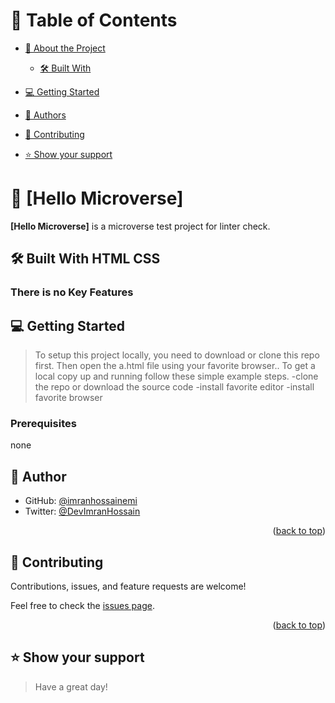 <a name="readme-top"></a>

<!--
HOW TO USE:
This is an example of how you may give instructions on setting up your project locally.

Modify this file to match your project and remove sections that don't apply.

REQUIRED SECTIONS:
- Table of Contents
- About the Project
  - Built With
  - Live Demo
- Getting Started
- Authors
- Future Features
- Contributing
- Show your support
- Acknowledgements
- License

OPTIONAL SECTIONS:
- FAQ

After you're finished please remove all the comments and instructions!
-->


<!-- TABLE OF CONTENTS -->
# 📗 Table of Contents

- [📖 About the Project](#about-project)
  - [🛠 Built With](#built-with)

- [💻 Getting Started](#getting-started)
 
- [👥 Authors](#authors)

- [🤝 Contributing](#contributing)
- [⭐️ Show your support](#support)
<!-- PROJECT DESCRIPTION -->

# 📖 [Hello Microverse] <a name="about-project"></a>

**[Hello Microverse]** is a microverse test project for linter check.

## 🛠 Built With <a name="built-with"> HTML CSS</a>



<!-- Features -->

### There is no Key Features <a name="key-features"></a>


<!-- GETTING STARTED -->

## 💻 Getting Started <a name="getting-started"></a>

> To setup this project locally, you need to download or clone this repo first. Then open the a.html file using your favorite browser..
To get a local copy up and running follow these simple example steps. -clone the repo or download the source code -install favorite editor -install favorite browser

### Prerequisites

none

<!-- AUTHORS -->

## 👤 Author <a name="authors"></a>
- GitHub: [@imranhossainemi](https://github.com/imranhossainemi)
- Twitter: [@DevImranHossain](https://twitter.com/DevImranHossain)



<p align="right">(<a href="#readme-top">back to top</a>)</p>
<!-- CONTRIBUTING -->

## 🤝 Contributing <a name="contributing"></a>

Contributions, issues, and feature requests are welcome!

Feel free to check the [issues page](../../issues/).

<p align="right">(<a href="#readme-top">back to top</a>)</p>

<!-- SUPPORT -->

## ⭐️ Show your support <a name="support"></a>


>Have a great day!